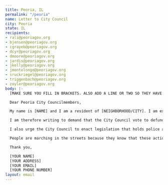 ```yaml
---
title: Peoria, IL
permalink: "/peoria"
name: Letter to City Council
city: Peoria
state: IL
recipients:
- rali@peoriagov.org
- bjensen@peoriagov.org
- cgrayeb@peoriagov.org
- dcyr@peoriagov.org
- dmoore@peoriagov.org
- jardis@peoriagov.org
- jkelly@peoriagov.org
- jmontelongo@peoriagov.org
- sruckriegel@peoriagov.org
- triggenbach@peoriagov.org
- zoyler@peoriagov.org
body: |-
  [MAKE SURE YOU FILL IN BRACKETS. ALSO ADD A LINE OR TWO SO THEY HAVE TO READ EACH MESSAGE]

  Dear Peoria City Councilmembers,

  My name is [NAME] and I am a resident of [NEIGHBORHOOD/CITY]. I am extremely concerned with the City of Peoria’s inordinate investment in the Peoria Police Department (PPD) at the expense of critical youth, education, and health services. As demonstrated by ongoing peaceful protests, many Peoria residents are dismayed by the current conduct of the Peoria police.

  I am therefore writing to demand that the City Council vote to defund the PPD and reapportion those funds to support evidence-based programs and services that, unlike increased police presence, promote the well-being of citizens. It is concerning that the PPD on their website promotes "broken windows" policing, which has been used to target Black Americans and has been shown to be ineffective at keeping our communities safe. The City of Peoria 2020 Budget dedicates 46% of the budget towards “Public Safety,” with 22% of the budget going to policing alone, while funding for the arts (10% of total budget), neighborhood livability (8%), and environmental health (15%) have been neglected. This is morally reprehensible.

  I also urge the City Council to enact legislation that holds police accountable and ensures they can no longer use lethal force against the residents of Peoria without consequence.

  People are marching in the streets because they know that these actions will result in a healthier, safer, more just society. I implore you to listen to the needs of your constituents and take immediate action to address their concerns.

  Thank you,

  [YOUR NAME]
  [YOUR ADDRESS]
  [YOUR EMAIL]
  [YOUR PHONE NUMBER]
layout: email
---
```


